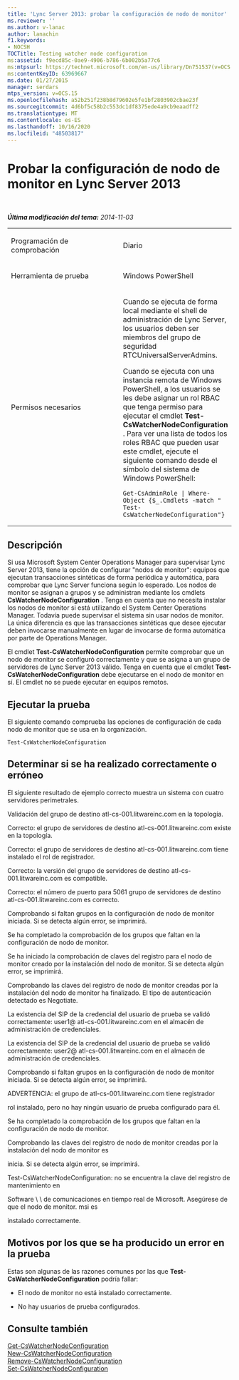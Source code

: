 ```yaml
---
title: 'Lync Server 2013: probar la configuración de nodo de monitor'
ms.reviewer: ''
ms.author: v-lanac
author: lanachin
f1.keywords:
- NOCSH
TOCTitle: Testing watcher node configuration
ms:assetid: f9ecd85c-0ae9-4906-b786-6b002b5a77c6
ms:mtpsurl: https://technet.microsoft.com/en-us/library/Dn751537(v=OCS.15)
ms:contentKeyID: 63969667
ms.date: 01/27/2015
manager: serdars
mtps_version: v=OCS.15
ms.openlocfilehash: a52b251f238b8d79602e5fe1bf2803902cbae23f
ms.sourcegitcommit: 4d6bf5c58b2c553dc1df8375ede4a9cb9eaadff2
ms.translationtype: MT
ms.contentlocale: es-ES
ms.lasthandoff: 10/16/2020
ms.locfileid: "48503817"
---
```

# <a name="testing-watcher-node-configuration-in-lync-server-2013"></a>Probar la configuración de nodo de monitor en Lync Server 2013

<div data-xmlns="http://www.w3.org/1999/xhtml">

<div class="topic" data-xmlns="http://www.w3.org/1999/xhtml" data-msxsl="urn:schemas-microsoft-com:xslt" data-cs="https://msdn.microsoft.com/">

<div data-asp="https://msdn2.microsoft.com/asp">



</div>

<div id="mainSection">

<div id="mainBody">

<span> </span>

_**Última modificación del tema:** 2014-11-03_


<table>
<colgroup>
<col style="width: 50%" />
<col style="width: 50%" />
</colgroup>
<tbody>
<tr class="odd">
<td><p>Programación de comprobación</p></td>
<td><p>Diario</p></td>
</tr>
<tr class="even">
<td><p>Herramienta de prueba</p></td>
<td><p>Windows PowerShell</p></td>
</tr>
<tr class="odd">
<td><p>Permisos necesarios</p></td>
<td><p>Cuando se ejecuta de forma local mediante el shell de administración de Lync Server, los usuarios deben ser miembros del grupo de seguridad RTCUniversalServerAdmins.</p>
<p>Cuando se ejecuta con una instancia remota de Windows PowerShell, a los usuarios se les debe asignar un rol RBAC que tenga permiso para ejecutar el cmdlet <strong>Test-CsWatcherNodeConfiguration</strong> . Para ver una lista de todos los roles RBAC que pueden usar este cmdlet, ejecute el siguiente comando desde el símbolo del sistema de Windows PowerShell:</p>
<pre><code>Get-CsAdminRole | Where-Object {$_.Cmdlets -match &quot; Test-CsWatcherNodeConfiguration&quot;}</code></pre></td>
</tr>
</tbody>
</table>


<div>

## <a name="description"></a>Descripción

Si usa Microsoft System Center Operations Manager para supervisar Lync Server 2013, tiene la opción de configurar "nodos de monitor": equipos que ejecutan transacciones sintéticas de forma periódica y automática, para comprobar que Lync Server funciona según lo esperado. Los nodos de monitor se asignan a grupos y se administran mediante los cmdlets **CsWatcherNodeConfiguration** . Tenga en cuenta que no necesita instalar los nodos de monitor si está utilizando el System Center Operations Manager. Todavía puede supervisar el sistema sin usar nodos de monitor. La única diferencia es que las transacciones sintéticas que desee ejecutar deben invocarse manualmente en lugar de invocarse de forma automática por parte de Operations Manager.

El cmdlet **Test-CsWatcherNodeConfiguration** permite comprobar que un nodo de monitor se configuró correctamente y que se asigna a un grupo de servidores de Lync Server 2013 válido. Tenga en cuenta que el cmdlet **Test-CsWatcherNodeConfiguration** debe ejecutarse en el nodo de monitor en sí. El cmdlet no se puede ejecutar en equipos remotos.

</div>

<div>

## <a name="running-the-test"></a>Ejecutar la prueba

El siguiente comando comprueba las opciones de configuración de cada nodo de monitor que se usa en la organización.

    Test-CsWatcherNodeConfiguration

</div>

<div>

## <a name="determining-success-or-failure"></a>Determinar si se ha realizado correctamente o erróneo

El siguiente resultado de ejemplo correcto muestra un sistema con cuatro servidores perimetrales.

Validación del grupo de destino atl-cs-001.litwareinc.com en la topología.

Correcto: el grupo de servidores de destino atl-cs-001.litwareinc.com existe en la topología.

Correcto: el grupo de servidores de destino atl-cs-001.litwareinc.com tiene instalado el rol de registrador.

Correcto: la versión del grupo de servidores de destino atl-cs-001.litwareinc.com es compatible.

Correcto: el número de puerto para 5061 grupo de servidores de destino atl-cs-001.litwareinc.com es correcto.

Comprobando si faltan grupos en la configuración de nodo de monitor iniciada. Si se detecta algún error, se imprimirá.

Se ha completado la comprobación de los grupos que faltan en la configuración de nodo de monitor.

Se ha iniciado la comprobación de claves del registro para el nodo de monitor creado por la instalación del nodo de monitor. Si se detecta algún error, se imprimirá.

Comprobando las claves del registro de nodo de monitor creadas por la instalación del nodo de monitor ha finalizado. El tipo de autenticación detectado es Negotiate.

La existencia del SIP de la credencial del usuario de prueba se validó correctamente: user1@ atl-cs-001.litwareinc.com en el almacén de administración de credenciales.

La existencia del SIP de la credencial del usuario de prueba se validó correctamente: user2@ atl-cs-001.litwareinc.com en el almacén de administración de credenciales.

Comprobando si faltan grupos en la configuración de nodo de monitor iniciada. Si se detecta algún error, se imprimirá.

ADVERTENCIA: el grupo de atl-cs-001.litwareinc.com tiene registrador

rol instalado, pero no hay ningún usuario de prueba configurado para él.

Se ha completado la comprobación de los grupos que faltan en la configuración de nodo de monitor.

Comprobando las claves del registro de nodo de monitor creadas por la instalación del nodo de monitor es

inicia. Si se detecta algún error, se imprimirá.

Test-CsWatcherNodeConfiguration: no se encuentra la clave del registro de mantenimiento en

Software \\ \\ de comunicaciones en tiempo real de Microsoft. Asegúrese de que el nodo de monitor. msi es

instalado correctamente.

</div>

<div>

## <a name="reasons-why-the-test-might-have-failed"></a>Motivos por los que se ha producido un error en la prueba

Estas son algunas de las razones comunes por las que **Test-CsWatcherNodeConfiguration** podría fallar:

  - El nodo de monitor no está instalado correctamente.

  - No hay usuarios de prueba configurados.

</div>

<div>

## <a name="see-also"></a>Consulte también


[Get-CsWatcherNodeConfiguration](https://docs.microsoft.com/powershell/module/skype/Get-CsWatcherNodeConfiguration)  
[New-CsWatcherNodeConfiguration](https://docs.microsoft.com/powershell/module/skype/New-CsWatcherNodeConfiguration)  
[Remove-CsWatcherNodeConfiguration](https://docs.microsoft.com/powershell/module/skype/Remove-CsWatcherNodeConfiguration)  
[Set-CsWatcherNodeConfiguration](https://docs.microsoft.com/powershell/module/skype/Set-CsWatcherNodeConfiguration)  
  

</div>

</div>

<span> </span>

</div>

</div>

</div>

